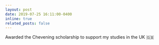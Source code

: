 ```yaml
---
layout: post
date: 2019-07-25 16:11:00-0400
inline: true
related_posts: false
---
```


Awarded the Chevening scholarship to support my studies in the UK :uk:

